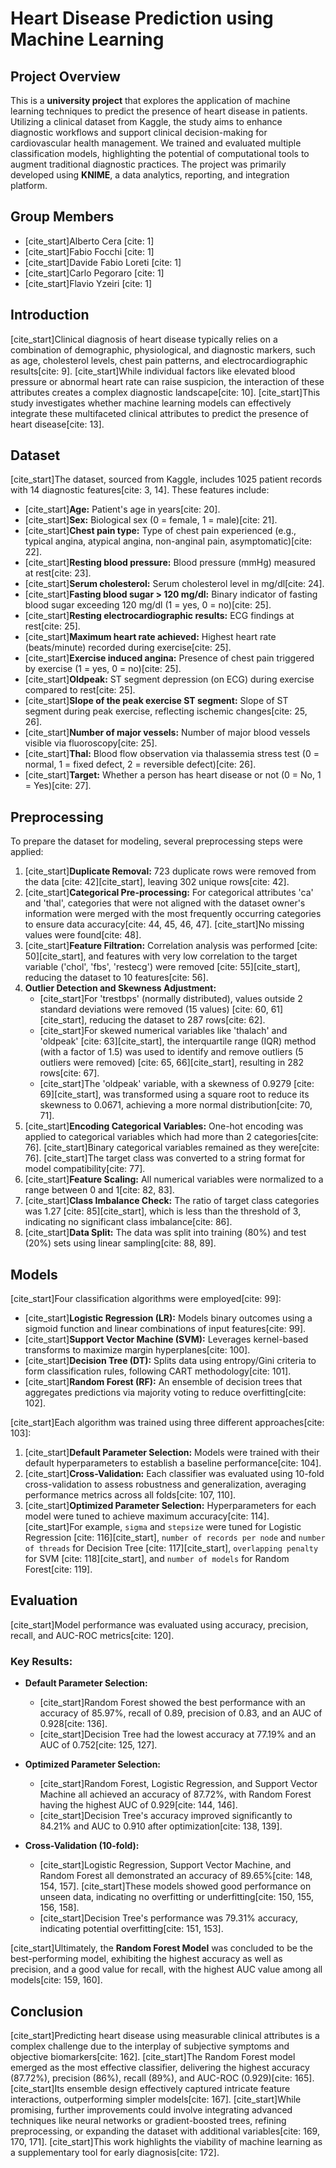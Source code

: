 # Heart Disease Prediction using Machine Learning

## Project Overview

This is a **university project** that explores the application of machine learning techniques to predict the presence of heart disease in patients. Utilizing a clinical dataset from Kaggle, the study aims to enhance diagnostic workflows and support clinical decision-making for cardiovascular health management. We trained and evaluated multiple classification models, highlighting the potential of computational tools to augment traditional diagnostic practices. The project was primarily developed using **KNIME**, a data analytics, reporting, and integration platform.

## Group Members

* [cite_start]Alberto Cera [cite: 1]
* [cite_start]Fabio Focchi [cite: 1]
* [cite_start]Davide Fabio Loreti [cite: 1]
* [cite_start]Carlo Pegoraro [cite: 1]
* [cite_start]Flavio Yzeiri [cite: 1]

## Introduction

[cite_start]Clinical diagnosis of heart disease typically relies on a combination of demographic, physiological, and diagnostic markers, such as age, cholesterol levels, chest pain patterns, and electrocardiographic results[cite: 9]. [cite_start]While individual factors like elevated blood pressure or abnormal heart rate can raise suspicion, the interaction of these attributes creates a complex diagnostic landscape[cite: 10]. [cite_start]This study investigates whether machine learning models can effectively integrate these multifaceted clinical attributes to predict the presence of heart disease[cite: 13].

## Dataset

[cite_start]The dataset, sourced from Kaggle, includes 1025 patient records with 14 diagnostic features[cite: 3, 14]. These features include:

* [cite_start]**Age:** Patient's age in years[cite: 20].
* [cite_start]**Sex:** Biological sex (0 = female, 1 = male)[cite: 21].
* [cite_start]**Chest pain type:** Type of chest pain experienced (e.g., typical angina, atypical angina, non-anginal pain, asymptomatic)[cite: 22].
* [cite_start]**Resting blood pressure:** Blood pressure (mmHg) measured at rest[cite: 23].
* [cite_start]**Serum cholesterol:** Serum cholesterol level in mg/dl[cite: 24].
* [cite_start]**Fasting blood sugar > 120 mg/dl:** Binary indicator of fasting blood sugar exceeding 120 mg/dl (1 = yes, 0 = no)[cite: 25].
* [cite_start]**Resting electrocardiographic results:** ECG findings at rest[cite: 25].
* [cite_start]**Maximum heart rate achieved:** Highest heart rate (beats/minute) recorded during exercise[cite: 25].
* [cite_start]**Exercise induced angina:** Presence of chest pain triggered by exercise (1 = yes, 0 = no)[cite: 25].
* [cite_start]**Oldpeak:** ST segment depression (on ECG) during exercise compared to rest[cite: 25].
* [cite_start]**Slope of the peak exercise ST segment:** Slope of ST segment during peak exercise, reflecting ischemic changes[cite: 25, 26].
* [cite_start]**Number of major vessels:** Number of major blood vessels visible via fluoroscopy[cite: 25].
* [cite_start]**Thal:** Blood flow observation via thalassemia stress test (0 = normal, 1 = fixed defect, 2 = reversible defect)[cite: 26].
* [cite_start]**Target:** Whether a person has heart disease or not (0 = No, 1 = Yes)[cite: 27].

## Preprocessing

To prepare the dataset for modeling, several preprocessing steps were applied:

1.  [cite_start]**Duplicate Removal:** 723 duplicate rows were removed from the data [cite: 42][cite_start], leaving 302 unique rows[cite: 42].
2.  [cite_start]**Categorical Pre-processing:** For categorical attributes 'ca' and 'thal', categories that were not aligned with the dataset owner's information were merged with the most frequently occurring categories to ensure data accuracy[cite: 44, 45, 46, 47]. [cite_start]No missing values were found[cite: 48].
3.  [cite_start]**Feature Filtration:** Correlation analysis was performed [cite: 50][cite_start], and features with very low correlation to the target variable ('chol', 'fbs', 'restecg') were removed [cite: 55][cite_start], reducing the dataset to 10 features[cite: 56].
4.  **Outlier Detection and Skewness Adjustment:**
    * [cite_start]For 'trestbps' (normally distributed), values outside 2 standard deviations were removed (15 values) [cite: 60, 61][cite_start], reducing the dataset to 287 rows[cite: 62].
    * [cite_start]For skewed numerical variables like 'thalach' and 'oldpeak' [cite: 63][cite_start], the interquartile range (IQR) method (with a factor of 1.5) was used to identify and remove outliers (5 outliers were removed) [cite: 65, 66][cite_start], resulting in 282 rows[cite: 67].
    * [cite_start]The 'oldpeak' variable, with a skewness of 0.9279 [cite: 69][cite_start], was transformed using a square root to reduce its skewness to 0.0671, achieving a more normal distribution[cite: 70, 71].
5.  [cite_start]**Encoding Categorical Variables:** One-hot encoding was applied to categorical variables which had more than 2 categories[cite: 76]. [cite_start]Binary categorical variables remained as they were[cite: 76]. [cite_start]The target class was converted to a string format for model compatibility[cite: 77].
6.  [cite_start]**Feature Scaling:** All numerical variables were normalized to a range between 0 and 1[cite: 82, 83].
7.  [cite_start]**Class Imbalance Check:** The ratio of target class categories was 1.27 [cite: 85][cite_start], which is less than the threshold of 3, indicating no significant class imbalance[cite: 86].
8.  [cite_start]**Data Split:** The data was split into training (80%) and test (20%) sets using linear sampling[cite: 88, 89].

## Models

[cite_start]Four classification algorithms were employed[cite: 99]:

* [cite_start]**Logistic Regression (LR):** Models binary outcomes using a sigmoid function and linear combinations of input features[cite: 99].
* [cite_start]**Support Vector Machine (SVM):** Leverages kernel-based transforms to maximize margin hyperplanes[cite: 100].
* [cite_start]**Decision Tree (DT):** Splits data using entropy/Gini criteria to form classification rules, following CART methodology[cite: 101].
* [cite_start]**Random Forest (RF):** An ensemble of decision trees that aggregates predictions via majority voting to reduce overfitting[cite: 102].

[cite_start]Each algorithm was trained using three different approaches[cite: 103]:

1.  [cite_start]**Default Parameter Selection:** Models were trained with their default hyperparameters to establish a baseline performance[cite: 104].
2.  [cite_start]**Cross-Validation:** Each classifier was evaluated using 10-fold cross-validation to assess robustness and generalization, averaging performance metrics across all folds[cite: 107, 110].
3.  [cite_start]**Optimized Parameter Selection:** Hyperparameters for each model were tuned to achieve maximum accuracy[cite: 114]. [cite_start]For example, `sigma` and `stepsize` were tuned for Logistic Regression [cite: 116][cite_start], `number of records per node` and `number of threads` for Decision Tree [cite: 117][cite_start], `overlapping penalty` for SVM [cite: 118][cite_start], and `number of models` for Random Forest[cite: 119].

## Evaluation

[cite_start]Model performance was evaluated using accuracy, precision, recall, and AUC-ROC metrics[cite: 120].

### Key Results:

* **Default Parameter Selection:**
    * [cite_start]Random Forest showed the best performance with an accuracy of 85.97%, recall of 0.89, precision of 0.83, and an AUC of 0.928[cite: 136].
    * [cite_start]Decision Tree had the lowest accuracy at 77.19% and an AUC of 0.752[cite: 125, 127].

* **Optimized Parameter Selection:**
    * [cite_start]Random Forest, Logistic Regression, and Support Vector Machine all achieved an accuracy of 87.72%, with Random Forest having the highest AUC of 0.929[cite: 144, 146].
    * [cite_start]Decision Tree's accuracy improved significantly to 84.21% and AUC to 0.910 after optimization[cite: 138, 139].

* **Cross-Validation (10-fold):**
    * [cite_start]Logistic Regression, Support Vector Machine, and Random Forest all demonstrated an accuracy of 89.65%[cite: 148, 154, 157]. [cite_start]These models showed good performance on unseen data, indicating no overfitting or underfitting[cite: 150, 155, 156, 158].
    * [cite_start]Decision Tree's performance was 79.31% accuracy, indicating potential overfitting[cite: 151, 153].

[cite_start]Ultimately, the **Random Forest Model** was concluded to be the best-performing model, exhibiting the highest accuracy as well as precision, and a good value for recall, with the highest AUC value among all models[cite: 159, 160].

## Conclusion

[cite_start]Predicting heart disease using measurable clinical attributes is a complex challenge due to the interplay of subjective symptoms and objective biomarkers[cite: 162]. [cite_start]The Random Forest model emerged as the most effective classifier, delivering the highest accuracy (87.72%), precision (86%), recall (89%), and AUC-ROC (0.929)[cite: 165]. [cite_start]Its ensemble design effectively captured intricate feature interactions, outperforming simpler models[cite: 167]. [cite_start]While promising, further improvements could involve integrating advanced techniques like neural networks or gradient-boosted trees, refining preprocessing, or expanding the dataset with additional variables[cite: 169, 170, 171]. [cite_start]This work highlights the viability of machine learning as a supplementary tool for early diagnosis[cite: 172].








